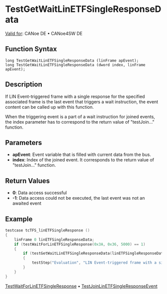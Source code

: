 # TestGetWaitLinETFSingleResponseData

[Valid for](../../../Shared/FeatureAvailability.md):  CANoe DE • CANoe4SW DE

## Function Syntax

```
long TestGetWaitLinETFSingleResponseData (linFrame apEvent);
long TestGetWaitLinETFSingleResponseData (dword index, linFrame apEvent);
```

## Description

If LIN Event-triggered frame with a single response for the specified associated frame is the last event that triggers a wait instruction, the event content can be called up with this function.

When the triggering event is a part of a wait instruction for joined events, the index parameter has to correspond to the return value of "testJoin..." function.

## Parameters

- **apEvent**: Event variable that is filled with current data from the bus.
- **index**: Index of the joined event. It corresponds to the return value of "testJoin..." function.

## Return Values

- **0**: Data access successful
- **-1**: Data access could not be executed, the last event was not an awaited event

## Example

```c
testcase tcTFS_linETFSingleResponse ()
{
    linFrame 0 linETFSingleResponseData;
    if (testWaitForLinETFSingleResponse(0x3A, 0x36, 5000) == 1)
    {
        if (testGetWaitLinETFSingleResponseData(linETFSingleResponseData) == 0)
        {
            testStep("Evaluation", "LIN Event-triggered frame with a single response occurred for FrameId=0x%X", linETFSingleResponseData.ID);
        }
    }
}
```

[TestWaitForLinETFSingleResponse](CAPLfunctionTestWaitForLinEtfSingleResponse.md) • [TestJoinLinETFSingleResponseEvent](CAPLfunctionTestJoinLinEtfSingleResponseEvent.md)
